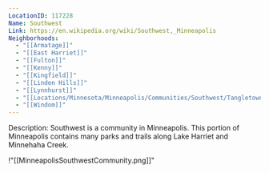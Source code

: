 ```yaml
---
LocationID: 117228
Name: Southwest
Link: https://en.wikipedia.org/wiki/Southwest,_Minneapolis
Neighborhoods:
  - "[[Armatage]]"
  - "[[East Harriet]]"
  - "[[Fulton]]"
  - "[[Kenny]]"
  - "[[Kingfield]]"
  - "[[Linden Hills]]"
  - "[[Lynnhurst]]"
  - "[[Locations/Minnesota/Minneapolis/Communities/Southwest/Tangletown]]"
  - "[[Windom]]"
---
```


Description:
Southwest is a community in Minneapolis. This portion of Minneapolis contains many parks and trails along Lake Harriet and Minnehaha Creek.

!"[[MinneapolisSouthwestCommunity.png]]"